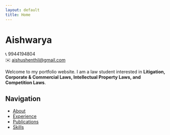 ```yaml
---
layout: default
title: Home
---
```


# Aishwarya

📞 9944194804  
✉️ [aishushenthil@gmail.com](mailto:aishushenthil@gmail.com)  

Welcome to my portfolio website. I am a law student interested in **Litigation, Corporate & Commercial Laws, Intellectual Property Laws, and Competition Laws**.  

## Navigation
- [About](about.md)  
- [Experience](experience.md)  
- [Publications](publications.md)  
- [Skills](skills.md)  
